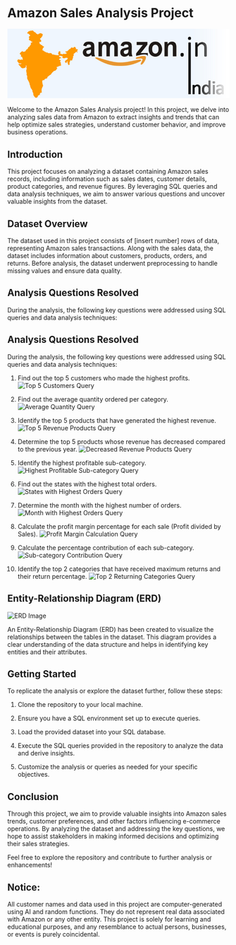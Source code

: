 # Amazon Sales Analysis Project
![Banner Image](https://github.com/avineshg17/Amazon-Sales-Analysis---SQL/blob/main/amazon_india_wide_image-3.jpg)

Welcome to the Amazon Sales Analysis project! In this project, we delve into analyzing sales
data from Amazon to extract insights and trends that can help optimize sales strategies,
understand customer behavior, and improve business operations.

## Introduction

This project focuses on analyzing a dataset containing Amazon sales records, including
information such as sales dates, customer details, product categories, and revenue figures. By
leveraging SQL queries and data analysis techniques, we aim to answer various questions and
uncover valuable insights from the dataset.

## Dataset Overview

The dataset used in this project consists of [insert number] rows of data, representing Amazon
sales transactions. Along with the sales data, the dataset includes information about customers,
products, orders, and returns. Before analysis, the dataset underwent preprocessing to handle
missing values and ensure data quality.

## Analysis Questions Resolved

During the analysis, the following key questions were addressed using SQL queries and data
analysis techniques:

## Analysis Questions Resolved
During the analysis, the following key questions were addressed using SQL queries and data
analysis techniques:

1. Find out the top 5 customers who made the highest profits.
![Top 5 Customers Query](insert_image_link_here)

2. Find out the average quantity ordered per category.
![Average Quantity Query](insert_image_link_here)

3. Identify the top 5 products that have generated the highest revenue.
![Top 5 Revenue Products Query](insert_image_link_here)

4. Determine the top 5 products whose revenue has decreased compared to the previous year.
![Decreased Revenue Products Query](insert_image_link_here)

5. Identify the highest profitable sub-category.
![Highest Profitable Sub-category Query](insert_image_link_here)

6. Find out the states with the highest total orders.
![States with Highest Orders Query](insert_image_link_here)

7. Determine the month with the highest number of orders.
![Month with Highest Orders Query](insert_image_link_here)

8. Calculate the profit margin percentage for each sale (Profit divided by Sales).
![Profit Margin Calculation Query](insert_image_link_here)

9. Calculate the percentage contribution of each sub-category.
![Sub-category Contribution Query](insert_image_link_here)

10. Identify the top 2 categories that have received maximum returns and their return
percentage.
![Top 2 Returning Categories Query](insert_image_link_here)

## Entity-Relationship Diagram (ERD)
![ERD Image](insert_banner_image_link_here)

An Entity-Relationship Diagram (ERD) has been created to visualize the relationships between
the tables in the dataset. This diagram provides a clear understanding of the data structure and
helps in identifying key entities and their attributes.

## Getting Started
To replicate the analysis or explore the dataset further, follow these steps:

1. Clone the repository to your local machine.
2. Ensure you have a SQL environment set up to execute queries.
3. Load the provided dataset into your SQL database.

4. Execute the SQL queries provided in the repository to analyze the data and derive insights.
5. Customize the analysis or queries as needed for your specific objectives.

## Conclusion

Through this project, we aim to provide valuable insights into Amazon sales trends, customer
preferences, and other factors influencing e-commerce operations. By analyzing the dataset
and addressing the key questions, we hope to assist stakeholders in making informed decisions
and optimizing their sales strategies.

Feel free to explore the repository and contribute to further analysis or enhancements!

## Notice:
All customer names and data used in this project are computer-generated using AI and random
functions. They do not represent real data associated with Amazon or any other entity. This
project is solely for learning and educational purposes, and any resemblance to actual persons,
businesses, or events is purely coincidental.
